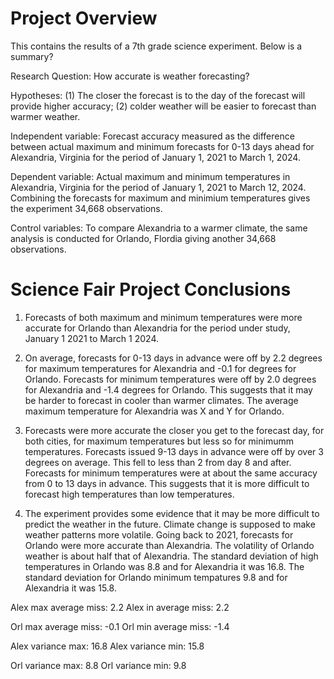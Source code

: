 # Project Overview

This contains the results of a 7th grade science experiment. Below is a summary?

Research Question: How accurate is weather forecasting?

Hypotheses: (1) The closer the forecast is to the day of the forecast will provide higher accuracy; (2) colder weather will be easier to forecast than warmer weather.

Independent variable: Forecast accuracy measured as the difference between actual maximum and minimum forecasts for 0-13 days ahead for Alexandria, Virginia for the period of January 1, 2021 to March 1, 2024.

Dependent variable: Actual maximum and minimum temperatures in Alexandria, Virginia for the period of January 1, 2021 to March 12, 2024. Combining the forecasts for maximum and minimium temperatures gives the experiment 34,668 observations.

Control variables: To compare Alexandria to a warmer climate, the same analysis is conducted for Orlando, Flordia giving another 34,668 observations.

# Science Fair Project Conclusions 

1. Forecasts of both maximum and minimum temperatures were more accurate for Orlando than Alexandria for the period under study, January 1 2021 to March 1 2024.

2. On average, forecasts for 0-13 days in advance were off by 2.2 degrees for maximum temperatures for Alexandria and -0.1  for degrees for Orlando. Forecasts for minimum temperatures were off by 2.0 degrees for Alexandria and -1.4 degrees for Orlando. This suggests that it may be harder to forecast in cooler than warmer climates. The average maximum temperature for Alexandria was X and Y for Orlando.

3. Forecasts were more accurate the closer you get to the forecast day, for both cities, for maximum temperatures but less so for minimumm temperatures. Forecasts issued 9-13 days in advance were off by over 3 degrees on average. This fell to less than 2 from day 8 and after. Forecasts for minimum temperatures were at about the same accuracy from 0 to 13 days in advance. This suggests that it is more difficult to forecast high temperatures than low temperatures.

4. The experiment provides some evidence that it may be more difficult to predict the weather in the future. Climate change is supposed to make weather patterns more volatile. Going back to 2021, forecasts for Orlando were more accurate than Alexandria. The volatility of Orlando weather is about half that of Alexandria. The standard deviation of high temperatures in Orlando was 8.8 and for Alexandria it was 16.8. The standard deviation for Orlando minimum tempatures 9.8 and for Alexandria it was 15.8. 

Alex max average miss: 2.2
Alex in average miss: 2.2

Orl max average miss: -0.1
Orl min average miss: -1.4

Alex variance max: 16.8
Alex variance min: 15.8

Orl variance max: 8.8
Orl variance min: 9.8
